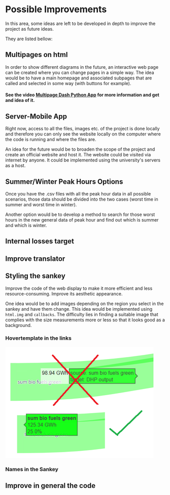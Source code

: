 # Possible Improvements 

In this area, some ideas are left to be developed in depth to improve the project as future ideas.

They are listed bellow:

## Multipages on html

In order to show different diagrams in the future, an interactive web page can be created where you can change pages in a simple way. The idea would be to have a main homepage and associated subpages that are called and selected in some way (with buttons for example).

#### See the video [Multipage Dash Python App](https://www.youtube.com/watch?v=MtSgh6FOL7I&ab_channel=CharmingData) for more information and get and idea of it.


## Server-Mobile App

Right now, access to all the files, images etc. of the project is done locally and therefore you can only see the website locally on the computer where the code is running and where the files are. 

An idea for the future would be to broaden the scope of the project and create an official website and host it. The website could be visited via internet by anyone. 
It could be implemented using the university's servers as a host.

## Summer/Winter Peak Hours Options

Once you have the .csv files with all the peak hour data in all possible scenarios, those data should be divided into the two cases (worst time in summer and worst time in winter). 

Another option would be to develop a method to search for those worst hours in the new general data of peak hour and find out which is summer and which is winter.

## Internal losses target

## Improve translator

## Styling the sankey

Improve the code of the web display to make it more efficient and less resource-consuming. Improve its aesthetic appearance. 

One idea would be to add images depending on the region you select in the sankey and have them change. This idea would be implemented using `html.img` and `callbacks`. The difficulty lies in finding a suitable image that complies with the size measurements more or less so that it looks good as a background.

### Hovertemplate in the links 

![](https://github.com/ClaudiaAda/SUES-Digit-Organised/blob/e6221335a0c52af26fa76ccd5a5f988d22eefb0e/Documentation/images/hovertemplate.png)

### Names in the Sankey 

## Improve in general the code 

